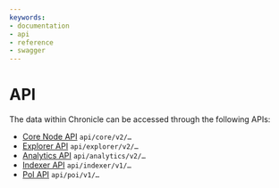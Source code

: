 ```yaml
---
keywords:
- documentation
- api
- reference
- swagger
---
```


# API

The data within Chronicle can be accessed through the following APIs:

* [Core Node API](https://editor.swagger.io/?url=https://raw.githubusercontent.com/iotaledger/tips/main/tips/TIP-0025/core-rest-api.yaml) `api/core/v2/…`
* [Explorer API](https://editor.swagger.io/?url=https://raw.githubusercontent.com/iotaledger/inx-chronicle/main/documentation/api/api-explorer.yml) `api/explorer/v2/…`
* [Analytics API](https://editor.swagger.io/?url=https://raw.githubusercontent.com/iotaledger/inx-chronicle/main/documentation/api/api-analytics.yml) `api/analytics/v2/…`
* [Indexer API](https://editor.swagger.io/?url=https://raw.githubusercontent.com/iotaledger/tips/indexer-api/tips/TIP-0026/indexer-rest-api.yaml) `api/indexer/v1/…`
* [PoI API](https://editor.swagger.io/?url=https://raw.githubusercontent.com/iotaledger/inx-chronicle/main/documentation/api/api-poi.yml) `api/poi/v1/…`
